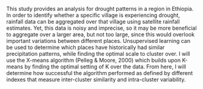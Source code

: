 This study provides an analysis for drought patterns in a region in Ethiopia.  In order to identify whether a specific village is experiencing drought, rainfall data can be aggregated over that village using satellite rainfall estimates.  Yet, this data is noisy and imprecise, so it may be more beneficial to aggregate over a larger area, but not too large, since this would overlook important variations between different places.  Unsupervised learning can be used to determine which places have historically had similar precipitation patterns, while finding the optimal scale to cluster over.  I will use the X-means algorithm (Pelleg & Moore, 2000) which builds upon K-means by finding the optimal setting of K over the data.  From here, I will determine how successful the algorithm performed as defined by different indexes that measure inter-cluster similarity and intra-cluster variability.
